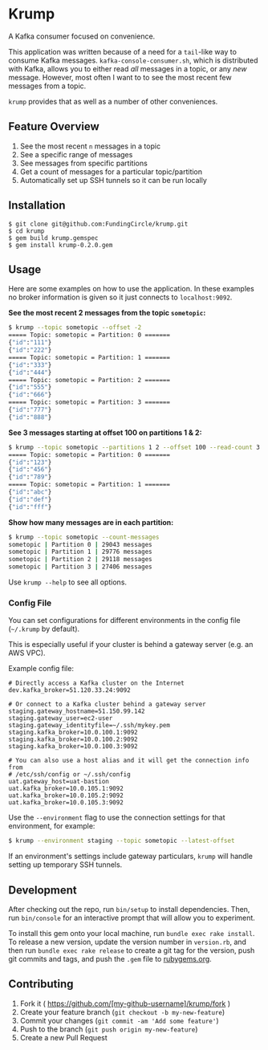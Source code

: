 # Krump

A Kafka consumer focused on convenience.

This application was written because of a need for a `tail`-like way to consume Kafka messages. `kafka-console-consumer.sh`, which is distributed with Kafka, allows you to either read _all_ messages in a topic, or any _new_ message. However, most often I want to to see the most recent few messages from a topic.

`krump` provides that as well as a number of other conveniences.

## Feature Overview

1. See the most recent `n` messages in a topic
2. See a specific range of messages
3. See messages from specific partitions
4. Get a count of messages for a particular topic/partition
5. Automatically set up SSH tunnels so it can be run locally

## Installation

    $ git clone git@github.com:FundingCircle/krump.git
    $ cd krump
    $ gem build krump.gemspec
    $ gem install krump-0.2.0.gem

## Usage

Here are some examples on how to use the application. In these examples no broker information is given so it just connects to `localhost:9092`.

**See the most recent 2 messages from the topic `sometopic`:**

```bash
$ krump --topic sometopic --offset -2
===== Topic: sometopic = Partition: 0 =======
{"id":"111"}
{"id":"222"}
===== Topic: sometopic = Partition: 1 =======
{"id":"333"}
{"id":"444"}
===== Topic: sometopic = Partition: 2 =======
{"id":"555"}
{"id":"666"}
===== Topic: sometopic = Partition: 3 =======
{"id":"777"}
{"id":"888"}
```

**See 3 messages starting at offset 100 on partitions 1 & 2:**

```bash
$ krump --topic sometopic --partitions 1 2 --offset 100 --read-count 3
===== Topic: sometopic = Partition: 0 =======
{"id":"123"}
{"id":"456"}
{"id":"789"}
===== Topic: sometopic = Partition: 1 =======
{"id":"abc"}
{"id":"def"}
{"id":"fff"}
```

**Show how many messages are in each partition:**

```bash
$ krump --topic sometopic --count-messages
sometopic | Partition 0 | 29043 messages
sometopic | Partition 1 | 29776 messages
sometopic | Partition 2 | 29118 messages
sometopic | Partition 3 | 27406 messages
```

Use `krump --help` to see all options.

### Config File

You can set configurations for different environments in the config file (`~/.krump` by default).

This is especially useful if your cluster is behind a gateway server (e.g. an AWS VPC).

Example config file:

    # Directly access a Kafka cluster on the Internet
    dev.kafka_broker=51.120.33.24:9092

    # Or connect to a Kafka cluster behind a gateway server
    staging.gateway_hostname=51.150.99.142
    staging.gateway_user=ec2-user
    staging.gateway_identityfile=~/.ssh/mykey.pem
    staging.kafka_broker=10.0.100.1:9092
    staging.kafka_broker=10.0.100.2:9092
    staging.kafka_broker=10.0.100.3:9092

    # You can also use a host alias and it will get the connection info from
    # /etc/ssh/config or ~/.ssh/config
    uat.gateway_host=uat-bastion
    uat.kafka_broker=10.0.105.1:9092
    uat.kafka_broker=10.0.105.2:9092
    uat.kafka_broker=10.0.105.3:9092

Use the `--environment` flag to use the connection settings for that environment, for example:

```bash
$ krump --environment staging --topic sometopic --latest-offset
```

If an environment's settings include gateway particulars, `krump` will handle setting up temporary SSH tunnels.


## Development

After checking out the repo, run `bin/setup` to install dependencies. Then, run `bin/console` for an interactive prompt that will allow you to experiment.

To install this gem onto your local machine, run `bundle exec rake install`. To release a new version, update the version number in `version.rb`, and then run `bundle exec rake release` to create a git tag for the version, push git commits and tags, and push the `.gem` file to [rubygems.org](https://rubygems.org).


## Contributing

1. Fork it ( https://github.com/[my-github-username]/krump/fork )
2. Create your feature branch (`git checkout -b my-new-feature`)
3. Commit your changes (`git commit -am 'Add some feature'`)
4. Push to the branch (`git push origin my-new-feature`)
5. Create a new Pull Request
